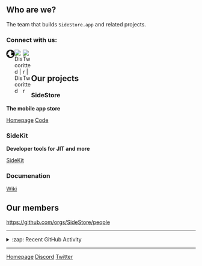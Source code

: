 <!-- 
Docs: How to use GitHub README and actions to auto-generate embedded content.
https://github.com/anuraghazra/github-readme-stats
https://www.youtube.com/watch?v=n6d4KHSKqGk
https://github.com/rahuldkjain/github-profile-readme-generator
 -->

## Who are we?

The team that builds `SideStore.app` and related projects.

### Connect with us:

<!--
[![Website](https://img.shields.io/website?label=sidestore.io&style=for-the-badge&url=https://sidestore.io)](https://sidestore.io)
[![Twitter Follow](https://img.shields.io/twitter/follow/sidestore_io?color=1DA1F2&logo=twitter&style=for-the-badge)](https://twitter.com/intent/follow?original_referer=https%3A%2F%2Fgithub.com%2Fsidestore&screen_name=sidestore)
[![GitHub Followers](https://img.shields.io/github/followers/sidestore?style=for-the-badge)]()
[![GitHub Sponsors](https://img.shields.io/github/sponsors/sidestore?style=for-the-badge
)]() 
-->

[<img align="left" alt="sidestore.io" width="22px" src="https://raw.githubusercontent.com/iconic/open-iconic/master/svg/globe.svg" />][website]
[<img align="left" alt="Discord | Discord" width="22px" src="https://cdn.jsdelivr.net/npm/simple-icons@v3/icons/discord.svg" />][discord]
[<img align="left" alt="Twitter | Twitter" width="22px" src="https://cdn.jsdelivr.net/npm/simple-icons@v3/icons/twitter.svg" />][twitter]

<br />
<br />

## Our projects

### SideStore

__The mobile app store__

[Homepage][website]
[Code][git.sidestore]

### SideKit

__Developer tools for JIT and more__

[SideKit][git.sidekit]

### Documenation

[Wiki][wiki]

## Our members

https://github.com/orgs/SideStore/people

---

<details>
  <summary>:zap: Recent GitHub Activity</summary>

<!--START_SECTION:activity-->
1. 🗣 Commented on [#366](https://github.com/SideStore/SideStore/issues/366) in [SideStore/SideStore](https://github.com/SideStore/SideStore)
2. ❗️ Closed issue [#10](https://github.com/SideStore/apps.json/issues/10) in [SideStore/apps.json](https://github.com/SideStore/apps.json)
3. 🗣 Commented on [#344](https://github.com/SideStore/SideStore/issues/344) in [SideStore/SideStore](https://github.com/SideStore/SideStore)
4. ❗️ Opened issue [#10](https://github.com/SideStore/apps.json/issues/10) in [SideStore/apps.json](https://github.com/SideStore/apps.json)
5. 🗣 Commented on [#373](https://github.com/SideStore/SideStore/issues/373) in [SideStore/SideStore](https://github.com/SideStore/SideStore)
6. 🗣 Commented on [#373](https://github.com/SideStore/SideStore/issues/373) in [SideStore/SideStore](https://github.com/SideStore/SideStore)
7. 💪 Opened PR [#373](https://github.com/SideStore/SideStore/pull/373) in [SideStore/SideStore](https://github.com/SideStore/SideStore)
8. ❗️ Closed issue [#372](https://github.com/SideStore/SideStore/issues/372) in [SideStore/SideStore](https://github.com/SideStore/SideStore)
9. 🗣 Commented on [#372](https://github.com/SideStore/SideStore/issues/372) in [SideStore/SideStore](https://github.com/SideStore/SideStore)
10. 🗣 Commented on [#372](https://github.com/SideStore/SideStore/issues/372) in [SideStore/SideStore](https://github.com/SideStore/SideStore)
11. ❗️ Opened issue [#372](https://github.com/SideStore/SideStore/issues/372) in [SideStore/SideStore](https://github.com/SideStore/SideStore)
12. 🗣 Commented on [#344](https://github.com/SideStore/SideStore/issues/344) in [SideStore/SideStore](https://github.com/SideStore/SideStore)
13. 🎉 Merged PR [#2](https://github.com/SideStore/omnisette-server/pull/2) in [SideStore/omnisette-server](https://github.com/SideStore/omnisette-server)
14. 🗣 Commented on [#370](https://github.com/SideStore/SideStore/issues/370) in [SideStore/SideStore](https://github.com/SideStore/SideStore)
15. 🗣 Commented on [#370](https://github.com/SideStore/SideStore/issues/370) in [SideStore/SideStore](https://github.com/SideStore/SideStore)
16. 🗣 Commented on [#371](https://github.com/SideStore/SideStore/issues/371) in [SideStore/SideStore](https://github.com/SideStore/SideStore)
17. ❌ Closed PR [#371](https://github.com/SideStore/SideStore/pull/371) in [SideStore/SideStore](https://github.com/SideStore/SideStore)
18. 💪 Opened PR [#371](https://github.com/SideStore/SideStore/pull/371) in [SideStore/SideStore](https://github.com/SideStore/SideStore)
19. 🗣 Commented on [#370](https://github.com/SideStore/SideStore/issues/370) in [SideStore/SideStore](https://github.com/SideStore/SideStore)
20. ❗️ Closed issue [#249](https://github.com/SideStore/SideStore/issues/249) in [SideStore/SideStore](https://github.com/SideStore/SideStore)
<!--END_SECTION:activity-->

</details>

---

[Homepage][patreon] [Discord][discord] [Twitter][twitter]

<!--
- [Patreon][patreon]
- [OpenCollective][opencollective]
- [YouTube][youtube]
-->

[website]: https://sidestore.io
[wiki]: https://wiki.sidestore.io
[twitter]: https://twitter.com/sidestore_io
[discord]: https://discord.gg/CacsuuzsBq
[youtube]: https://youtube.com/TODO
[patreon]: https://www.patreon.com/SideStore
[opencollective]: https://opencollective.com/TODO
[git.sidestore]: https://github.com/SideStore/SideStore/
[git.sidekit]: https://github.com/SideStore/SideKit

